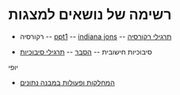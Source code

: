 # רשימה של נושאים למצגות

- רקורסיה
-- [ppt1](recursion1.md)
-- [indiana jons](indianaJons.md)
-- [תרגילי רקורסיה](recursion-exercises.md)

- סיבוכיות חישובית
-- [הסבר](complexity.md)
-- [תרגילי סיבוכיות](complexity-exercises.md)

יופי

- [המחלקות ופעולות במבנה נתונים](data-structures-classes.md)
